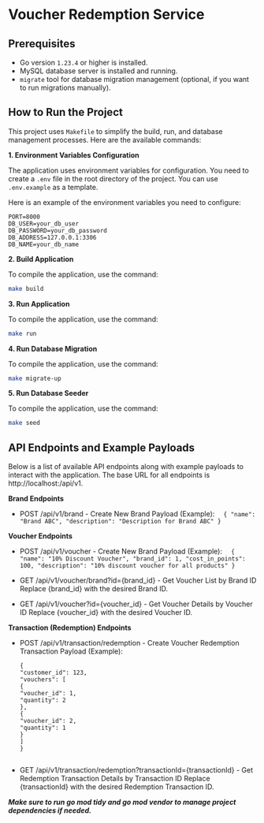 # Voucher Redemption Service

## Prerequisites

- Go version `1.23.4` or higher is installed.
- MySQL database server is installed and running.
- `migrate` tool for database migration management (optional, if you want to run migrations manually).

## How to Run the Project

This project uses `Makefile` to simplify the build, run, and database management processes. Here are the available commands:

**1. Environment Variables Configuration**

The application uses environment variables for configuration. You need to create a `.env` file in the root directory of the project. You can use `.env.example` as a template.

Here is an example of the environment variables you need to configure:

```env
PORT=8000
DB_USER=your_db_user
DB_PASSWORD=your_db_password
DB_ADDRESS=127.0.0.1:3306
DB_NAME=your_db_name
```

**2. Build Application**

To compile the application, use the command:

```bash
make build
```

**3. Run Application**

To compile the application, use the command:

```bash
make run
```

**4. Run Database Migration**

To compile the application, use the command:

```bash
make migrate-up
```

**5. Run Database Seeder**

To compile the application, use the command:

```bash
make seed
```

## API Endpoints and Example Payloads

Below is a list of available API endpoints along with example payloads to interact with the application. The base URL for all endpoints is http://localhost:<PORT>/api/v1.

**Brand Endpoints**

- POST /api/v1/brand - Create New Brand
  Payload (Example):
  `  {
      "name": "Brand ABC",
      "description": "Description for Brand ABC"
  }`

**Voucher Endpoints**

- POST /api/v1/voucher - Create New Brand
  Payload (Example):
  `  {
      "name": "10% Discount Voucher",
      "brand_id": 1,
      "cost_in_points": 100,
      "description": "10% discount voucher for all products"
  }`
- GET /api/v1/voucher/brand?id={brand_id} - Get Voucher List by Brand ID
  Replace {brand_id} with the desired Brand ID.

- GET /api/v1/voucher?id={voucher_id} - Get Voucher Details by Voucher ID
  Replace {voucher_id} with the desired Voucher ID.

**Transaction (Redemption) Endpoints**

- POST /api/v1/transaction/redemption - Create Voucher Redemption Transaction
  Payload (Example):

  ```
  {
  "customer_id": 123,
  "vouchers": [
  {
  "voucher_id": 1,
  "quantity": 2
  },
  {
  "voucher_id": 2,
  "quantity": 1
  }
  ]
  }

  ```

  ```

  ```

- GET /api/v1/transaction/redemption?transactionId={transactionId} - Get Redemption Transaction Details by Transaction ID
  Replace {transactionId} with the desired Redemption Transaction ID.

**_Make sure to run go mod tidy and go mod vendor to manage project dependencies if needed._**
